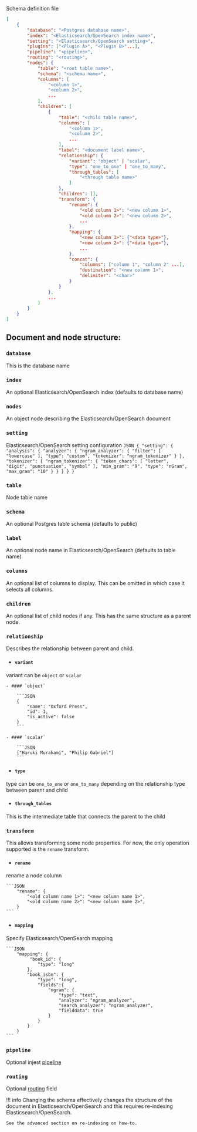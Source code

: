 Schema definition file

```JSON
[
    {
        "database": "<Postgres database name>",
        "index": "<Elasticsearch/OpenSearch index name>",
        "setting": "<Elasticsearch/OpenSearch setting>",
        "plugins": ["<Plugin A>", "<Plugin B>"...],
        "pipeline": "<pipeline>",
        "routing": "<routing>",
        "nodes": {
            "table": "<root table name>",
            "schema": "<schema name>",
            "columns": [
                "<column 1>",
                "<column 2>",
                ...
            ],
            "children": [
                {
                    "table": "<child table name>",
                    "columns": [
                        "<column 1>",
                        "<column 2>",
                        ...
                    ],
                    "label": "<document label name>",
                    "relationship": {
                        "variant": "object" | "scalar",
                        "type": "one_to_one" | "one_to_many",
                        "through_tables": [
                            "<through table name>"
                        ]
                    },
                    "children": [],
                    "transform": {
                        "rename": {
                            "<old column 1>": "<new column 1>",
                            "<old column 2>": "<new column 2>",
                            ...
                        },
                        "mapping": {
                            "<new column 1>": {"<data type>"},
                            "<new column 2>": {"<data type>"},
                            ...
                        },
                        "concat": {
                            "columns": ["column 1", "column 2" ...],
                            "destination": "<new column 1>",
                            "delimiter": "<char>"
                        }
                    }
                },
                ...
            ]
        }
    }
]
```


## Document and node structure:

### `database`
This is the database name

### `index`
An optional Elasticsearch/OpenSearch index (defaults to database name)

### `nodes`
An object node describing the Elasticsearch/OpenSearch document

### `setting`
Elasticsearch/OpenSearch setting configuration
    ```JSON
    {
        "setting": {
            "analysis": {
                "analyzer": {
                    "ngram_analyzer": {
                        "filter": [
                            "lowercase"
                        ],
                        "type": "custom",
                        "tokenizer": "ngram_tokenizer"
                    }
                },
                "tokenizer": {
                    "ngram_tokenizer": {
                        "token_chars": [
                            "letter",
                            "digit",
                            "punctuation",
                            "symbol"
                        ],
                        "min_gram": "9",
                        "type": "nGram",
                        "max_gram": "10"
                    }
                }
            }
        }
    }
    ```

### `table`
Node table name

### `schema`
An optional Postgres table schema (defaults to public)

### `label`
An optional node name in Elasticsearch/OpenSearch (defaults to table name)

### `columns`
An optional list of columns to display. This can be omitted in which case it selects all
columns.

### `children`
An optional list of child nodes if any.
This has the same structure as a parent node.

### `relationship`
Describes the relationship between parent and child.

- #### `variant`
variant can be `object` or `scalar`

    - #### `object`

        ```JSON
        {
            "name": "Oxford Press",
            "id": 1,
            "is_active": false
        }
        ```

    - #### `scalar`

        ```JSON
        ["Haruki Murakami", "Philip Gabriel"]
        ```

- #### `type`
type can be `one_to_one` or `one_to_many` depending on the relationship type between 
parent and child

- #### `through_tables`
This is the intermediate table that connects the parent to the child


### `transform`

This allows transforming some node properties.
For now, the only operation supported is the `rename` transform.

- #### `rename`
rename a node column

    ```JSON
        "rename": {
            "<old column name 1>": "<new column name 1>",
            "<old column name 2>": "<new column name 2>",
        }
    ```

- #### `mapping`
Specify Elasticsearch/OpenSearch mapping

    ```JSON
        "mapping": {
             "book_id": {
                "type": "long"
            },
            "book_isbn": {
                "type": "long",
                "fields":{
                    "ngram": {
                        "type": "text",
                        "analyzer": "ngram_analyzer",
                        "search_analyzer": "ngram_analyzer",
                        "fielddata": true
                    }
                }
            }
        }
    ```

### `pipeline`
Optional injest [pipeline](https://www.elastic.co/guide/en/elasticsearch/reference/current/ingest.html)


### `routing`
Optional [routing](https://www.elastic.co/guide/en/elasticsearch/reference/current/mapping-routing-field.html) field


!!! info
    Changing the schema effectively changes the structure of the document in Elasticsearch/OpenSearch 
    and this requires re-indexing Elasticsearch/OpenSearch.

    See the advanced section on re-indexing on how-to.